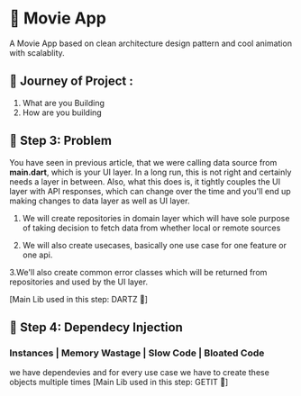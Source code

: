 # 🎥 Movie App

A Movie App based on clean architecture design pattern and cool
animation with scalablity.

## 🚗 Journey of Project :

1. What are you Building
2. How are you building

## 🦐 Step 3: Problem

You have seen in previous article, that we were calling data source from **main.dart**, which is your UI layer. In a long run, this is not right and certainly needs a layer in between. Also, what this does is, it tightly couples the UI layer with API responses, which can change over the time and you'll end up making changes to data layer as well as UI layer.

1. We will create repositories in domain layer which will have sole purpose of taking decision to fetch data from whether local or remote sources

2. We will also create usecases, basically one use case for one feature or one api.

3.We'll also create common error classes which will be returned from repositories and used by the UI layer.

[Main Lib used in this step: DARTZ 🎯]

## 💉 Step 4: Dependecy Injection
### Instances | Memory Wastage | Slow Code | Bloated Code

we have dependevies and for every use case we have to create these objects multiple times
[Main Lib used in this step: GETIT 🚀]